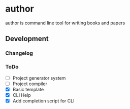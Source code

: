 # author
author is command line tool for writing books and papers

## Development

### Changelog

### ToDo

- [ ] Project generator system
- [ ] Project compiler
- [x] Basic template
- [x] CLI Help
- [x] Add completion script for CLI
